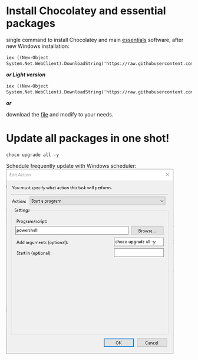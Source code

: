 # Install Chocolatey and essential packages
single command to install Chocolatey and main <a href="https://github.com/adegard/MyChocolateyApps/blob/main/Mychocolatey.ps1" target="_blank">essentials</a> software, after new Windows installation:
```
iex ((New-Object System.Net.WebClient).DownloadString('https://raw.githubusercontent.com/adegard/MyChocolateyApps/main/Mychocolatey.ps1'))
```

***or Light version***
```
iex ((New-Object System.Net.WebClient).DownloadString('https://raw.githubusercontent.com/adegard/MyChocolateyApps/main/Mychocolatey_light.ps1'))
```

***or***

download the <a href="https://github.com/adegard/MyChocolateyApps/blob/main/Mychocolatey.ps1" target="_blank">file</a> and modify to your needs.


# Update all packages in one shot!
```
choco upgrade all -y
```
Schedule frequently update with Windows scheduler:
![Windows Scheduler action tab](https://github.com/adegard/MyChocolateyApps/blob/main/2021-01-09%2019_36_46-Edit%20Action.png?raw=true)
